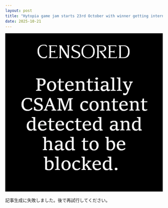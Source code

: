 ```yaml
---
layout: post
title: "Hytopia game jam starts 23rd October with winner getting intern post"
date: 2025-10-21
---
```


![記事画像](assets/images/20251021_web3.png)

記事生成に失敗しました。後で再試行してください。
